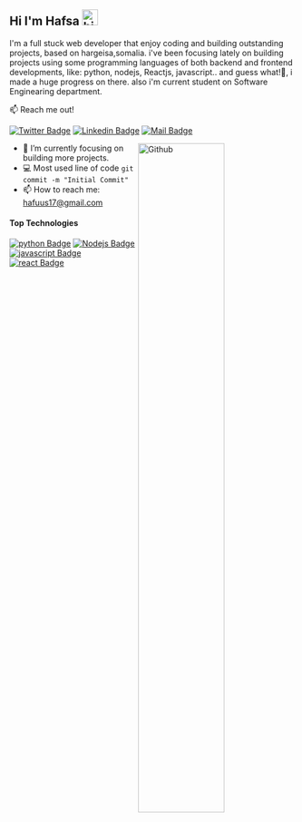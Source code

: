 ## Hi I'm Hafsa <img src="https://user-images.githubusercontent.com/1303154/88677602-1635ba80-d120-11ea-84d8-d263ba5fc3c0.gif" width="28px" alt="hi">

I'm a full stuck web developer that enjoy coding and building outstanding projects, based on hargeisa,somalia.
i've been focusing lately on building projects using some programming languages of both backend and frontend developments, like: python, nodejs, Reactjs, javascript.. and guess what!🙂, i made a huge progress on there.
also i'm current student on Software Enginearing department.

:mailbox: Reach me out!

[![Twitter Badge](https://img.shields.io/badge/-@hafuus717-1ca0f1?style=flat&labelColor=1ca0f1&logo=twitter&logoColor=white&link=https://twitter.com/Ipenywis)](https://twitter.com/hafuus717) [![Linkedin Badge](https://img.shields.io/badge/-Hafsa-0e76a8?style=flat&labelColor=0e76a8&logo=linkedin&logoColor=white)](https://www.linkedin.com/in/hafsa-ahmed-227a0923b/) [![Mail Badge](https://img.shields.io/badge/-Hafsa-c0392b?style=flat&labelColor=c0392b&logo=gmail&logoColor=white)](hafuus17@gmail.com)

<img width="55%" align="right" alt="Github" src="https://raw.githubusercontent.com/onimur/.github/master/.resources/git-header.svg" />
<!-- TODO: Add last video link -->

- 🔭 I’m currently focusing on building more projects.
- :computer: Most used line of code `git commit -m "Initial Commit"`
- 📫 How to reach me: hafuus17@gmail.com

#### Top Technologies

<!-- TODO: Make technologies links takes you to repositories -->

[![python Badge](https://img.shields.io/badge/-python-007acc?style=for-the-badge&labelColor=grey&logo=python&logoColor=3F79AC)](#) [![Nodejs Badge](https://img.shields.io/badge/-Nodejs-3C873A?style=for-the-badge&labelColor=black&logo=node.js&logoColor=3C873A)](#) [![javascript Badge](https://img.shields.io/badge/-javascript-e535ab?style=for-the-badge&labelColor=black&logo=javascript&logoColor=e535ab)](#) [![react Badge](https://img.shields.io/badge/-Flutter-3F79AC?style=for-the-badge&labelColor=black&logo=React&logoColor=3F79AC)](#)

<!-- #### Github Stats

![Mubarak's github stats](https://github-readme-stats.vercel.app/api?username=iamshabell&count_private=true&theme=tokyonight&hide=contribs,prs)

https://img.shields.io/badge/-python-007acc?style=plastic&logo=appveyor -->

